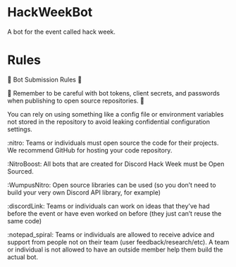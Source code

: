 # HackWeekBot
A bot for the event called hack week.


# Rules 

:robot: Bot Submission Rules :robot: 

:rotating_light: Remember to be careful with bot tokens, client secrets, and passwords when publishing to open source repositories. :rotating_light: 

You can rely on using something like a config file or environment variables not stored in the repository to avoid leaking confidential configuration settings.

:nitro: Teams or individuals must open source the code for their projects. We recommend GitHub for hosting your code repository.

:NitroBoost: All bots that are created for Discord Hack Week must be Open Sourced.

:WumpusNitro: Open source libraries can be used (so you don’t need to build your very own Discord API library, for example)

:discordLink: Teams or individuals can work on ideas that they’ve had before the event or have even worked on before (they just can’t reuse the same code)

:notepad_spiral: Teams or individuals are allowed to receive advice and support from people not on their team (user feedback/research/etc). A team or individual is not allowed to have an outside member help them build the actual bot.
